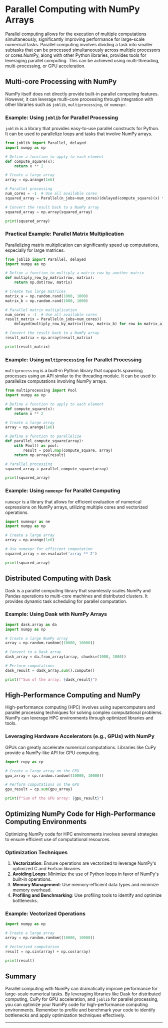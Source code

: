 # Parallel Computing with NumPy Arrays

Parallel computing allows for the execution of multiple computations simultaneously, significantly improving performance for large-scale numerical tasks.
Parallel computing involves dividing a task into smaller subtasks that can be processed simultaneously across multiple processors or cores.NumPy, along with other Python libraries, provides tools for leveraging parallel computing. This can be achieved using multi-threading, multi-processing, or GPU acceleration.


## Multi-core Processing with NumPy

NumPy itself does not directly provide built-in parallel computing features. However, it can leverage multi-core processing through integration with other libraries such as `joblib`, `multiprocessing`, or `numexpr`.

### Example: Using `joblib` for Parallel Processing

`joblib` is a library that provides easy-to-use parallel constructs for Python. It can be used to parallelize loops and tasks that involve NumPy arrays.

```python
from joblib import Parallel, delayed
import numpy as np

# Define a function to apply to each element
def compute_square(x):
    return x ** 2

# Create a large array
array = np.arange(1e6)

# Parallel processing
num_cores = -1  # Use all available cores
squared_array = Parallel(n_jobs=num_cores)(delayed(compute_square)(x) for x in array)

# Convert the result back to a NumPy array
squared_array = np.array(squared_array)

print(squared_array)
```

### Practical Example: Parallel Matrix Multiplication

Parallelizing matrix multiplication can significantly speed up computations, especially for large matrices.

```python
from joblib import Parallel, delayed
import numpy as np

# Define a function to multiply a matrix row by another matrix
def multiply_row_by_matrix(row, matrix):
    return np.dot(row, matrix)

# Create two large matrices
matrix_a = np.random.rand(1000, 1000)
matrix_b = np.random.rand(1000, 1000)

# Parallel matrix multiplication
num_cores = -1  # Use all available cores
result_matrix = Parallel(n_jobs=num_cores)(
    delayed(multiply_row_by_matrix)(row, matrix_b) for row in matrix_a)

# Convert the result back to a NumPy array
result_matrix = np.array(result_matrix)

print(result_matrix)
```

### Example: Using `multiprocessing` for Parallel Processing

`multiprocessing` is a built-in Python library that supports spawning processes using an API similar to the threading module. It can be used to parallelize computations involving NumPy arrays.

```python
from multiprocessing import Pool
import numpy as np

# Define a function to apply to each element
def compute_square(x):
    return x ** 2

# Create a large array
array = np.arange(1e6)

# Define a function to parallelize
def parallel_compute_square(array):
    with Pool() as pool:
        result = pool.map(compute_square, array)
    return np.array(result)

# Parallel processing
squared_array = parallel_compute_square(array)

print(squared_array)
```

### Example: Using `numexpr` for Parallel Computing

`numexpr` is a library that allows for efficient evaluation of numerical expressions on NumPy arrays, utilizing multiple cores and vectorized operations.

```python
import numexpr as ne
import numpy as np

# Create a large array
array = np.arange(1e6)

# Use numexpr for efficient computation
squared_array = ne.evaluate('array ** 2')

print(squared_array)
```

## Distributed Computing with Dask

Dask is a parallel computing library that seamlessly scales NumPy and Pandas operations to multi-core machines and distributed clusters. It provides dynamic task scheduling for parallel computation.

### Example: Using Dask with NumPy Arrays

```python
import dask.array as da
import numpy as np

# Create a large NumPy array
array = np.random.random((10000, 10000))

# Convert to a Dask array
dask_array = da.from_array(array, chunks=(1000, 1000))

# Perform computations
dask_result = dask_array.sum().compute()

print(f"Sum of the array: {dask_result}")
```

## High-Performance Computing and NumPy

High-performance computing (HPC) involves using supercomputers and parallel processing techniques for solving complex computational problems. NumPy can leverage HPC environments through optimized libraries and tools.

### Leveraging Hardware Accelerators (e.g., GPUs) with NumPy

GPUs can greatly accelerate numerical computations. Libraries like CuPy provide a NumPy-like API for GPU computing.

```python
import cupy as cp

# Create a large array on the GPU
gpu_array = cp.random.random((10000, 10000))

# Perform computations on the GPU
gpu_result = cp.sum(gpu_array)

print(f"Sum of the GPU array: {gpu_result}")
```

## Optimizing NumPy Code for High-Performance Computing Environments

Optimizing NumPy code for HPC environments involves several strategies to ensure efficient use of computational resources.

### Optimization Techniques

1. **Vectorization**: Ensure operations are vectorized to leverage NumPy's optimized C and Fortran libraries.
2. **Avoiding Loops**: Minimize the use of Python loops in favor of NumPy's built-in operations.
3. **Memory Management**: Use memory-efficient data types and minimize memory overhead.
4. **Profiling and Benchmarking**: Use profiling tools to identify and optimize bottlenecks.

### Example: Vectorized Operations

```python
import numpy as np

# Create a large array
array = np.random.random((10000, 10000))

# Vectorized computation
result = np.sin(array) + np.cos(array)

print(result)
```

## Summary

Parallel computing with NumPy can dramatically improve performance for large-scale numerical tasks. By leveraging libraries like Dask for distributed computing, CuPy for GPU acceleration, and `joblib` for parallel processing, you can optimize your NumPy code for high-performance computing environments. Remember to profile and benchmark your code to identify bottlenecks and apply optimization techniques effectively.

---